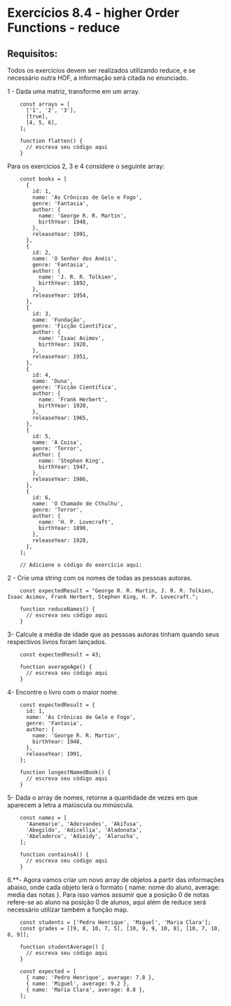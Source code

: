 # Exercícios 8.4 - higher Order Functions - reduce

## Requisitos:

Todos os exercícios devem ser realizados utilizando reduce, e se necessário outra HOF, a informação será citada no enunciado.

1 - Dada uma matriz, transforme em um array.

```
    const arrays = [
      ['1', '2', '3'],
      [true],
      [4, 5, 6],
    ];

    function flatten() {
      // escreva seu código aqui
    }
```

Para os exercícios 2, 3 e 4 considere o seguinte array:

```
    const books = [
      {
        id: 1,
        name: 'As Crônicas de Gelo e Fogo',
        genre: 'Fantasia',
        author: {
          name: 'George R. R. Martin',
          birthYear: 1948,
        },
        releaseYear: 1991,
      },
      {
        id: 2,
        name: 'O Senhor dos Anéis',
        genre: 'Fantasia',
        author: {
          name: 'J. R. R. Tolkien',
          birthYear: 1892,
        },
        releaseYear: 1954,
      },
      {
        id: 3,
        name: 'Fundação',
        genre: 'Ficção Científica',
        author: {
          name: 'Isaac Asimov',
          birthYear: 1920,
        },
        releaseYear: 1951,
      },
      {
        id: 4,
        name: 'Duna',
        genre: 'Ficção Científica',
        author: {
          name: 'Frank Herbert',
          birthYear: 1920,
        },
        releaseYear: 1965,
      },
      {
        id: 5,
        name: 'A Coisa',
        genre: 'Terror',
        author: {
          name: 'Stephen King',
          birthYear: 1947,
        },
        releaseYear: 1986,
      },
      {
        id: 6,
        name: 'O Chamado de Cthulhu',
        genre: 'Terror',
        author: {
          name: 'H. P. Lovecraft',
          birthYear: 1890,
        },
        releaseYear: 1928,
      },
    ];

    // Adicione o código do exercício aqui:
```

2 - Crie uma string com os nomes de todas as pessoas autoras.

```
    const expectedResult = "George R. R. Martin, J. R. R. Tolkien, Isaac Asimov, Frank Herbert, Stephen King, H. P. Lovecraft.";

    function reduceNames() {
      // escreva seu código aqui
    }
```

3- Calcule a média de idade que as pessoas autoras tinham quando seus respectivos livros foram lançados.

```
    const expectedResult = 43;

    function averageAge() {
      // escreva seu código aqui
    }
```

4- Encontre o livro com o maior nome.

```
    const expectedResult = {
      id: 1,
      name: 'As Crônicas de Gelo e Fogo',
      genre: 'Fantasia',
      author: {
        name: 'George R. R. Martin',
        birthYear: 1948,
      },
      releaseYear: 1991,
    };

    function longestNamedBook() {
      // escreva seu código aqui
    }
```

5- Dada o array de nomes, retorne a quantidade de vezes em que aparecem a letra a maiúscula ou minúscula.

```
    const names = [
      'Aanemarie', 'Adervandes', 'Akifusa',
      'Abegildo', 'Adicellia', 'Aladonata',
      'Abeladerco', 'Adieidy', 'Alarucha',
    ];

    function containsA() {
      // escreva seu código aqui
    }
```

6.\*\*- Agora vamos criar um novo array de objetos a partir das informações abaixo, onde cada objeto terá o formato { name: nome do aluno, average: media das notas }. Para isso vamos assumir que a posição 0 de notas refere-se ao aluno na posição 0 de alunos, aqui além de reduce será necessário utilizar também a função map.

```
    const students = ['Pedro Henrique', 'Miguel', 'Maria Clara'];
    const grades = [[9, 8, 10, 7, 5], [10, 9, 9, 10, 8], [10, 7, 10, 8, 9]];

    function studentAverage() {
      // escreva seu código aqui
    }

    const expected = [
      { name: 'Pedro Henrique', average: 7.8 },
      { name: 'Miguel', average: 9.2 },
      { name: 'Maria Clara', average: 8.8 },
    ];
```
